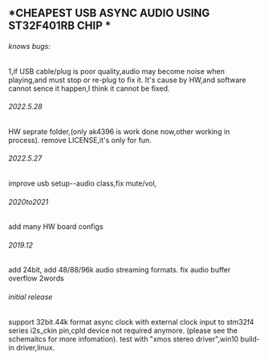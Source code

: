 ## *CHEAPEST USB ASYNC AUDIO USING ST32F401RB CHIP *

###### knows bugs:
1,if USB cable/plug is poor quality,audio may become noise when playing,and must stop or re-plug to fix it.
It's cause by HW,and software cannot sence it happen,I think it cannot be fixed. 

###### 2022.5.28
HW seprate folder,(only ak4396 is work done now,other working in process).
remove LICENSE,it's only for fun.

###### 2022.5.27
improve usb setup--audio class,fix mute/vol,

###### 2020to2021
add many HW board configs

###### 2019.12 
add 24bit, add 48/88/96k audio streaming formats.
fix audio buffer overflow 2words

###### initial release
support 32bit.44k format
async clock with external clock input to stm32f4 series i2s_ckin pin,cpld device not required anymore.
(please see the schemaitcs for more infomation).
test with "xmos stereo driver",win10 build-in driver,linux.


